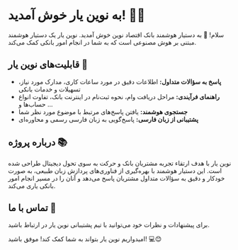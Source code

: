 # به نوین یار خوش آمدید! 🚀🤖

سلام! 👋 به دستیار هوشمند بانک اقتصاد نوین خوش آمدید. نوین یار یک دستیار هوشمند مبتنی بر هوش مصنوعی است که به شما در انجام امور بانکی کمک می‌کند.

## قابلیت‌های نوین یار 🔗

- **پاسخ به سؤالات متداول:** اطلاعات دقیق در مورد ساعات کاری، مدارک مورد نیاز، تسهیلات و خدمات بانکی
- **راهنمای فرآیندی:** مراحل دریافت وام، نحوه ثبت‌نام در اینترنت بانک، تفاوت انواع حساب‌ها و ...
- **جستجوی هوشمند:** یافتن پاسخ‌های مرتبط با موضوع مورد نظر شما
- **پشتیبانی از زبان فارسی:** پاسخ‌گویی به زبان فارسی رسمی و محاوره‌ای

## درباره پروژه 📚

نوین یار با هدف ارتقاء تجربه مشتریان بانک و حرکت به سوی تحول دیجیتال طراحی شده است. این دستیار هوشمند با بهره‌گیری از فناوری‌های پردازش زبان طبیعی، به صورت خودکار و دقیق به سؤالات متداول مشتریان پاسخ می‌دهد و آنان را در مسیر انجام امور بانکی یاری می‌کند.

## تماس با ما 💬

برای پیشنهادات و نظرات خود می‌توانید با تیم پشتیبانی نوین یار در ارتباط باشید.

امیدواریم نوین یار بتواند به شما کمک کند! موفق باشید! 💻😊
